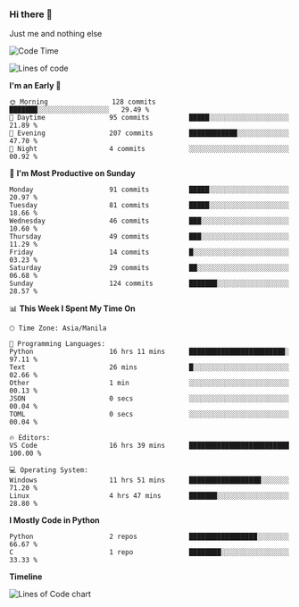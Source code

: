 ### Hi there 👋

Just me and nothing else


<!--START_SECTION:waka-->
![Code Time](http://img.shields.io/badge/Code%20Time-32%20hrs%2047%20mins-blue)

![Lines of code](https://img.shields.io/badge/From%20Hello%20World%20I%27ve%20Written-901.5%20thousand%20lines%20of%20code-blue)

**I'm an Early 🐤** 

```text
🌞 Morning                128 commits         ███████░░░░░░░░░░░░░░░░░░   29.49 % 
🌆 Daytime                95 commits          █████░░░░░░░░░░░░░░░░░░░░   21.89 % 
🌃 Evening                207 commits         ████████████░░░░░░░░░░░░░   47.70 % 
🌙 Night                  4 commits           ░░░░░░░░░░░░░░░░░░░░░░░░░   00.92 % 
```
📅 **I'm Most Productive on Sunday** 

```text
Monday                   91 commits          █████░░░░░░░░░░░░░░░░░░░░   20.97 % 
Tuesday                  81 commits          █████░░░░░░░░░░░░░░░░░░░░   18.66 % 
Wednesday                46 commits          ███░░░░░░░░░░░░░░░░░░░░░░   10.60 % 
Thursday                 49 commits          ███░░░░░░░░░░░░░░░░░░░░░░   11.29 % 
Friday                   14 commits          █░░░░░░░░░░░░░░░░░░░░░░░░   03.23 % 
Saturday                 29 commits          ██░░░░░░░░░░░░░░░░░░░░░░░   06.68 % 
Sunday                   124 commits         ███████░░░░░░░░░░░░░░░░░░   28.57 % 
```


📊 **This Week I Spent My Time On** 

```text
🕑︎ Time Zone: Asia/Manila

💬 Programming Languages: 
Python                   16 hrs 11 mins      ████████████████████████░   97.11 % 
Text                     26 mins             █░░░░░░░░░░░░░░░░░░░░░░░░   02.66 % 
Other                    1 min               ░░░░░░░░░░░░░░░░░░░░░░░░░   00.13 % 
JSON                     0 secs              ░░░░░░░░░░░░░░░░░░░░░░░░░   00.04 % 
TOML                     0 secs              ░░░░░░░░░░░░░░░░░░░░░░░░░   00.04 % 

🔥 Editors: 
VS Code                  16 hrs 39 mins      █████████████████████████   100.00 % 

💻 Operating System: 
Windows                  11 hrs 51 mins      ██████████████████░░░░░░░   71.20 % 
Linux                    4 hrs 47 mins       ███████░░░░░░░░░░░░░░░░░░   28.80 % 
```

**I Mostly Code in Python** 

```text
Python                   2 repos             █████████████████░░░░░░░░   66.67 % 
C                        1 repo              ████████░░░░░░░░░░░░░░░░░   33.33 % 
```



**Timeline**

![Lines of Code chart](https://raw.githubusercontent.com/mauring55/mauring55/main/assets/bar_graph.png)


<!--END_SECTION:waka-->
